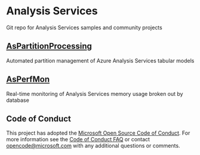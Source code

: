 # Analysis Services
Git repo for Analysis Services samples and community projects

## [AsPartitionProcessing](https://github.com/Microsoft/Analysis-Services/AsPartitionProcessing)
Automated partition management of Azure Analysis Services tabular models

## [AsPerfMon](https://github.com/Microsoft/Analysis-Services/AsPerfMon)
Real-time monitoring of Analysis Services memory usage broken out by database

## Code of Conduct
This project has adopted the [Microsoft Open Source Code of
Conduct](https://opensource.microsoft.com/codeofconduct/).
For more information see the [Code of Conduct
FAQ](https://opensource.microsoft.com/codeofconduct/faq/) or
contact [opencode@microsoft.com](mailto:opencode@microsoft.com)
with any additional questions or comments.
